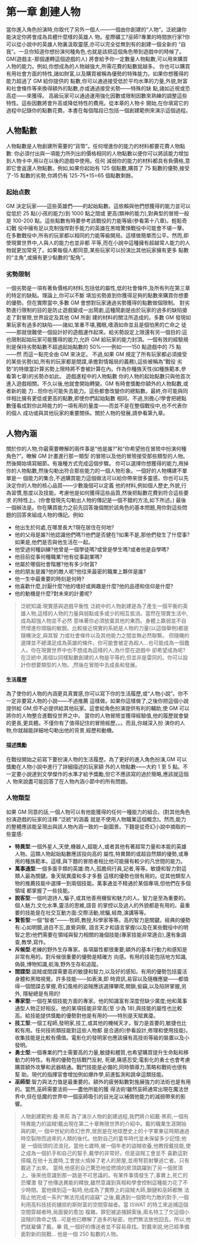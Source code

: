 # 第一章 創建人物

當你進入角色扮演時,你取代了另外一個人——一個由你創建的“人物”。泛統讓你能決定你將會成為具體什麼樣的英雄人 物。星際礦工?巫師?專業的時間旅行家?你可以從小說中的英雄人物裏汲取靈感,亦可以完全從無到有的創建一個全新的 “自我”。一旦你知道你想扮演何種角色,也就是該把這個角色帶到遊戲中的時候了。GM\(遊戲主-那個運轉這個遊戲的人\) 將會給予你一定數量人物點數,可以用來購買人物的能力。例如,你想成為的人物越強大,所需花費的點數就越多。 你也可以購買有用社會方面的特性,諸如財富,以及購買被稱為優勢的特殊能力。如果你想獲得的能力超過了 GM 給你提供的 點數,你可以通過接受低於平均水準的力量,外貌,財富和社會條件等來換得額外的點數,亦或通過接受劣勢——特殊的缺 點,諸如近視或恐高症——來獲得。 高級玩家可以通過運用強化因數或限制因數來熟練的調整這些特性。這些因數將會升高或降低特性的費用。從本章的人物卡 開始,在你填寫它的過程中記錄你的點數花費。本書在每個階段已包括一個創建範例來演示這個過程。

## 人物點數

人物點數是人物創建所需要的“貨幣”。任何增進你的能力的材料都要花費人物點數: 你必須付出與一項能力所列出的價格相同的人物點數以便你可以將該能力增加到人物卡中,用以在以後的遊戲中使用。任何 減弱你的能力的材料都具有負價格,意即它會返還人物點數。例如,如果你起始有 125 個點數,購買了 75 點數的優勢,接受 了-15 點數的劣勢,你將仍有 125-75+15=65 個點數剩餘。

### 起始点数

GM 決定玩家——這些英雄們——的起始點數。這依賴與他們想獲得的能力並可以從低於 25 點\(小孩的能力\)到 1000 點之間或 更高\(類神的能力\),對典型的冒險一般是 100-200 點。這些點數有時要參考該戰役的力能等級\(參看第十八章\)。輕鬆奇幻戰 役中擁有足以克制強悍對手能力的英雄在黑暗驚悚戰役中可能會不堪一擊。 在多數戰役中,所有的玩家都以相同的力能等級開局。這樣做簡單而公平。然而,即使現實世界中,人與人的能力也並非都 平等,而在小說中這種擁有超越常人能力的人物就更加常見了。如果每個人都同意,某些玩家可以扮演比其他玩家擁有更多 點數的“主角”,或擁有更少點數的“配角”。

### 劣勢限制

一個劣勢是一項有著負價格的材料,包括低的屬性,低的社會條件,及所有列在第三章的特定的缺點。理論上,你可以不斷 填加劣勢直到你獲得足夠的點數來購買你想要的優勢。但在實際當中,多數 GM 會想對玩家通過劣勢獲得的點數做個限制。 對劣勢進行限制的目的是防止遊戲變成一出鬧劇,這種鬧劇是由於玩家的過多的缺陷搶走了對冒險,世界設定及其他 GM 所創 建的材料的關注所造成的。多數 GM 發現如果玩家有過多的缺陷——諸如,笨重不堪,獨眼,嗜酒如命並且是個怕黑的亡命之 徒——那就很難使一個設計好的遊戲運作起來。給劣勢設定上限還有另一個目的:這也限制起始玩家可能獲得的能力,允許 GM 給玩家的能力封頂。一個有效的經驗規則是保持劣勢點數不超過起始點數的 50%——例如——150 點遊戲中的 75 點——然 而這一點完全由 GM 來決定。 不過,如果 GM 規定了所有玩家都必須接受的某些劣勢\(如,所有的玩家都是間諜,承擔對情報局的義務\),這些被稱為”戰役 劣勢”的特徵當計算劣勢上限時將不會被計算在內。作為你種族天性\(如種族範本,參看第七章\)的劣勢亦如此。 遊戲進程中的人物點數 你的人物的起始點數只與他首次進入遊戲相關。不久以後,他就會開始轉變。GM 有時會獎勵你額外的人物點數,或者新的能 力...但你也可能失去能力。這些都會改變你的總點數。最終,你可能與同伴相比擁有更低或更高的點數,即使你們起始點數 相同。不過,別擔心!學會把總點數僅看成對你此時能力的一項有用的量度——而並不是在整個戰役中,也不代表你的個人 成功或與其他玩家的重要關係。關於人物的發展,請參看第九章。

## 人物內涵

關於你的人物,你最需要瞭解的兩件事是“他是誰?”和“你希望他在冒險中扮演何種角色?”。瞭解 GM 計畫進行那一類型 的冒險以及他的冒險接受那些類型的人物。然後開始填寫細節。有幾種方式完成這個步驟。 你可以選擇你想獲得的能力,用掉你的人物點數,然後勾勒出符合那些能力的一個人物形象。一個好的人物構建不單單是一 個能力的集合,不過購買能力這個做法可以給你帶來很多靈感。你也可以先決定你的人物的核心品質——少數幾個可以定義 他的材料,例如個人歷史,外貌,行為習慣,態度以及技能。考慮他是如何獲得這些品質,然後把點數花費到符合這些要求 的特性上。\(你會發現先勾勒出人物的傳記是一個不錯的方法,如下所述。\) 最後一個辦法是。你在購買能力之前先回答幾個關於該角色的基本問題,用你對這些問題的回答來組成人物的傳記。例如:

* 他出生於何處,在哪里長大?現在居住在何地? 
* 他的父母是誰?\(他認識他們嗎?\)他們是否健在?如果不是,那他們發生了什麼事?如果是,他們是否與他生活在一起。 
* 他受過何種訓練?他曾是一個學徒嗎?或曾是學生嗎?或者他是自學嗎?
* 他目前從事何種職業?他有從事副業嗎?
* 他屬於哪個社會階層?他有多少財富? 
* 他的朋友是誰?他的敵人呢?他往來最密的職業上夥伴是誰? 
* 他一生中最重要的時刻是何時? 
* 他喜歡什麼,討厭什麼?他的嗜好或興趣是什麼?他的品德和信仰是什麼? 
* 他的動機是什麼?對未來的計畫呢?


> 泛統知識:現實感與遊戲平衡性
泛統中的人物創建是為了產生一個平衡的英雄人物,這樣的人物的力量與弱點或多或少的相互抵消。當然在現實生活中,成為超強人物並不必然
意味著你必須放棄其他的東西。身體上羸弱並不自然增進你頭腦的敏銳。比較接近現實的系統是人物的力量(以這個舉例)都是隨機決定,與其智
力或社會條件以及其他能力之間並無必然聯繫。
但隨機的選擇並不總滿足成為英雄的條件。你可能會被定為超人...也可能成為一個蠢人。你在現實世界中也不想成為這樣的人;為什麼在遊戲中
卻希望成為呢?
在泛統中,兩個以同樣點數創建的人物是平等的,但並非是雷同的。你可以設計你想要類型的人物。,然後在冒險中去成長和發展。

#### 生活履歷

為了使你的人物的內涵更具真實感,你可以寫下你的生活履歷,或“人物小說”。你不一定非要寫人物的小說——不過推薦 這樣做。如果你這樣做了,之後你把這個小說提供給 GM,但不必提供給其他玩家。這會給角色扮演提供有利的輔助,使 GM 可以將你的人物整合進戰役世界之中。 當你的人物冒險並獲得經驗值,他的履歷就會變的更長,更具體。不僅你有了值得記住的冒險經歷。。。而且,你越深入扮 演你的人物,你就越能詳細地勾勒出他的背景,經歷和動機。

#### 描述獎勵

在戰役開始之前寫下要扮演人物的生活履歷。為了更好的進入角色扮演,GM 可以獎勵在人物小說中進行了詳細描述的玩家額 外的人物點數——大約 1 至 5 點。不一定要小說達到文學傑作的水準才給予獎勵,但它不應該寫的過於簡略,應該就這個人 物來說盡可能回答了在人物內涵小節中的所有問題。

### 人物類型

如果 GM 同意的話,一個人物可以有他能獲得的任何一種能力的組合。\(對其他角色扮演遊戲的玩家的注釋:“泛統”的涵義 就是不使用人物職業這個概念\)。然而,能力的整體應該能呈現出與該人物內涵一致的一副圖景。下麵是從奇幻小說中摘取的一些靈感: 

* **特異型**:一個外星人,天使,機器人,超能人,或者其他有著超常力量和本能的英雄人物。這類人物起始點數應該投向高的 屬性,特異類的或超自然類的優勢,或專用的種族範本。這樣,與下麵的冒險者相比他可能擁有較少的凡世間的能力。 
* **萬事通型**:一個多面手類的英雄:商人,孤膽飛行員,記者,等等。敏捷和智力對這類人最為關鍵。象天賦異廩和多才多藝 這樣的優勢也很有用的。從其他類型人物的推薦技能中選擇一到兩個技能。萬事通並不精通於某個專項,但他們在多個領域 都掌握了一些技能。 
* **說客型**:一個吟遊詩人,騙子,或其他善用機智和魅力的人。智力是至為重要的。個人魅力,文化水準,靈活的思維,語音 的掌控以及過人的外貌都是有用的。最重要的技能是在社交互動方面:交際活動,唬騙,經商,演講等等。 
* **賢哲型**:一個“智者”——-牧師,教授,科學家等等。高的智力是關鍵。經典的優勢有:心如明鏡,過目不忘,直覺洞察, 語言天才和語言掌握\(以及在某些戰役中的明智之思\)他們需要在領域與智力相關的幾個技能\(專家技能非常適合\),還有象調 查,教學,寫作。 
* **斥候型**:老練的野外生存專家。各項屬性都很重要;額外的基本行動力和感知是非常有用的。對斥候很重要的優勢是精確方 向感。有用的技能包括地方知識,偽裝,博物知識,航海,野外生存和追蹤。 
* **間諜型**:盜賊或間諜需要高的敏捷和智力,以及好的感知。有用的優勢包括靈活身體和黑暗視覺。許多技能——如表演,即 時資訊,易容以及隨機應變——都值得一個間諜去掌握,奇幻風格的盜賊應該選擇攀爬,開鎖,偷竊,以及陷阱掌握,另外, 隱秘總是有用的! 
* **專家型**:一個在某個技能方面的專家。他的知識富有深度但缺少廣度;他和萬事通型人物正好相反。他的某項技能非常高\(至 少為 18\),與技能的屬性也比較高。給技能提供獎勵的優勢對他是有用的——特別是天賦異廩。 
* **技工型**:一個工程師,發明家,技工,或其他的機械天才。智力是首要的,敏捷也比較有用。任何技術類技能對這些人物都 是合適的\(參看設計,修理和使用技能\)。收集技能是比較有價值。電影化的發明家也應該擁有高技術等級的裝置以及小發明。 
* **勇士型**:一個專業的鬥士需要高的力量,敏捷和體質,也希望購買提升生命點和移動力的特性。有用的優勢包括戰鬥反射, 死硬,痛感忍受;電影化的勇士也會考慮購買額外攻擊和武器精通。戰鬥技能是必備的,同時領導力,策略和戰術也很有幫 助。現代的指揮官會增加例如爆炸學,前進監測和跳傘這類技能。 
* **巫師型**:智力與法力值是最重要的。額外的疲勞點數對施展強力的法術也是有用的。當然,巫師需要法術——盡他所能的獲 得法術!雖然巫師通常出現在魔法世界中,但在低魔的世界中一個巫師吸引的目光足以補償他能力的減弱帶來的影響。

> 人物創建範例:戴·黑荊 為了演示人物的創建過程,我們將介紹戴·黑荊,一個有特異能力的盜賊!戴出現在第二十章無限世界的介紹中。戴的職業生涯開始與約斯,一 個中世紀的奇幻世界,居民是在地球歷史上的十字軍東征時期通過時空裂隙而過來的人類的後代。他對自己的童年時代並未保留多少記憶;他是 一個街頭的流浪兒。當他七歲時,被一個年老的盜賊收養,他教授戴技能,使之成為一個扒手和自己的幫手,戴學的非常好。但是盜賊工會並不 喜歡這對搭檔,在他十五歲時,工會放火燒掉了老人的房屋,並用弩箭射擊逃亡者。只有戴逃了出來。 當時,他感到自己驚恐地從燃燒的房頂跳躍到了另一個房頂上。後來他意識到那一跳是不可思議的。有某件事情發生了,事實上,死亡的恐懼激 發了他傳送異能的釋放,雖然意識到真相和學會控制這種能力花了不少時間。當他做到這一點時,他成為了實際上的盜賊大師,鎖鏈和巫師都無 法阻止他完成一系列“無法完成的盜竊” 之後,戴遇到一個勢均力敵的對手,一個利用高科技技術擄掠約斯財富的空間穿越者。當 ISWAT 的特工來追捕這個空間穿越者時,局面變的愈加 複雜。罪犯被追捕歸案後,兩名特工了欠這個小盜賊的救命之情...可是他已瞭解了過多的秘密。他們無法放他回去。所以,他們就雇傭了戴。畢 竟,一個好的傳送者並不容易尋找。對戴來說,他已經準備面對新的挑戰... 他是一個 250 點數的人物。

